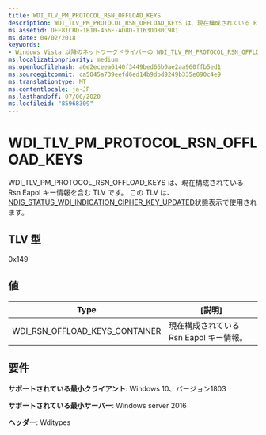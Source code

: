 ```yaml
---
title: WDI_TLV_PM_PROTOCOL_RSN_OFFLOAD_KEYS
description: WDI_TLV_PM_PROTOCOL_RSN_OFFLOAD_KEYS は、現在構成されている Rsn Eapol キー情報を含む TLV です。
ms.assetid: DFF81CBD-1B10-456F-AD8D-1163DD80C981
ms.date: 04/02/2018
keywords:
- Windows Vista 以降のネットワークドライバーの WDI_TLV_PM_PROTOCOL_RSN_OFFLOAD_KEYS
ms.localizationpriority: medium
ms.openlocfilehash: a6e2eceea6140f3449bed66b0ae2aa960ffb5ed1
ms.sourcegitcommit: ca5045a739eefd6ed14b9dbd9249b335e090c4e9
ms.translationtype: MT
ms.contentlocale: ja-JP
ms.lasthandoff: 07/06/2020
ms.locfileid: "85968309"
---
```

# <a name="wdi_tlv_pm_protocol_rsn_offload_keys"></a>WDI_TLV_PM_PROTOCOL_RSN_OFFLOAD_KEYS

WDI_TLV_PM_PROTOCOL_RSN_OFFLOAD_KEYS は、現在構成されている Rsn Eapol キー情報を含む TLV です。 この TLV は、 [NDIS_STATUS_WDI_INDICATION_CIPHER_KEY_UPDATED](ndis-status-wdi-indication-cipher-key-updated.md)状態表示で使用されます。

## <a name="tlv-type"></a>TLV 型

0x149

## <a name="values"></a>値

| Type | [説明] |
| --- | --- |
| WDI_RSN_OFFLOAD_KEYS_CONTAINER | 現在構成されている Rsn Eapol キー情報。 |

## <a name="requirements"></a>要件

**サポートされている最小クライアント**: Windows 10、バージョン1803

**サポートされている最小サーバー**: Windows server 2016

**ヘッダー**: Wditypes


